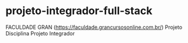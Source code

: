 # projeto-integrador-full-stack
FACULDADE GRAN (https://faculdade.grancursosonline.com.br/) Projeto Disciplina Projeto Integrador
